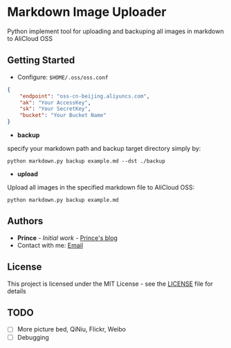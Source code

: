 # Markdown Image Uploader

Python implement tool for uploading and backuping all images in markdown to AliCloud OSS

## Getting Started

- Configure: `$HOME/.oss/oss.conf`

```json
{
	"endpoint": "oss-cn-beijing.aliyuncs.com",
	"ak": "Your AccessKey",
	"sk": "Your SecretKey",
	"bucket": "Your Bucket Name"
}
```

- **backup**

specify your markdown path and backup target directory simply by:

```shell
python markdown.py backup example.md --dst ./backup
```

- **upload**

Upload all images in the specified markdown file to AliCloud OSS:

```shell
python markdown.py backup example.md
```

## Authors

* **Prince** - *Initial work* - [Prince's blog](https://blog.prince2015.club)
* Contact with me: [Email](princewang1994@gmail.com)

## License

This project is licensed under the MIT License - see the [LICENSE](LICENSE) file for details

## TODO

- [ ] More picture bed, QiNiu, Flickr, Weibo
- [ ] Debugging 